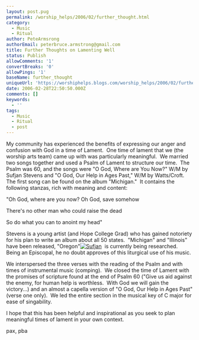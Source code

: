 ```yaml
---
layout: post.pug
permalink: /worship_helps/2006/02/further_thought.html 
category:
  - Music
  - Ritual
author: PeteArmsrong
authorEmail: peterbruce.armstrong@gmail.com
title: Further Thoughts on Lamenting Well
status: Publish
allowComments: '1'
convertBreaks: '0'
allowPings: '1'
baseName: further_thought
uniqueUrl: 'https://worshiphelps.blogs.com/worship_helps/2006/02/further_thought.html '
date: 2006-02-28T22:50:50.000Z
comments: []
keywords:
  - ''
tags:
  - Music
  - Ritual
  - post
---
```

My community has experienced the benefits of expressing our anger and confusion with God in a time of Lament.  One time of lament that we (the worship arts team) came up with was particularly meaningful.  We married two songs together and used a Psalm of Lament to structure our time.  The Psalm was 60, and the songs were "O God, Where are You Now?" W/M by Sufjan Stevens and "O God, Our Help in Ages Past," W/M by Watts/Croft.  The first song can be found on the album "Michigan."  It contains the following stanzas, rich with meaning and content:

"Oh God, where are you now? Oh God, save somehow

There's no other man who could raise the dead

So do what you can to anoint my head"

Stevens is a young artist (and Hope College Grad) who has gained notoriety for his plan to write an album about all 50 states.  "Michigan" and "Illinois" have been released, "Oregon"[![Sufjan](https://worshiphelps.blogs.com/worship_helps/images/sufjan.jpg "Sufjan")](http://worshiphelps.blogs.com/.shared/image.html?/photos/uncategorized/sufjan.jpg)  is currently being researched.  Being an Episcopal, he no doubt approves of this liturgical use of his music.

We interspersed the three verses with the reading of the Psalm and with times of instrumental music (comping).  We closed the time of Lament with the promises of scripture found at the end of Psalm 60 ("Give us aid against the enemy, for human help is worthless.  With God we will gain the victory...) and an almost a capella version of "O God, Our Help in Ages Past" (verse one only).  We led the entire section in the musical key of C major for ease of singability.

I hope that this has been helpful and inspirational as you seek to plan meaningful times of lament in your own context.

pax, pba